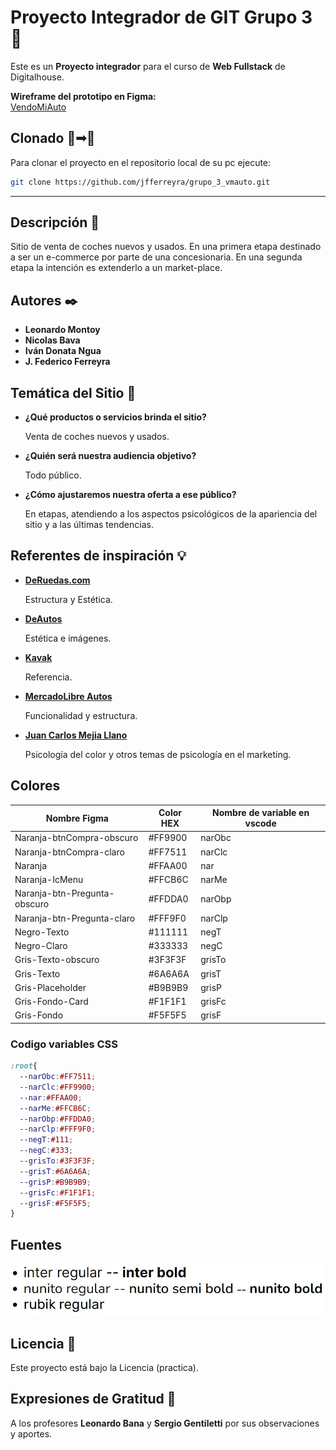 # Proyecto Integrador de GIT **Grupo 3** 🚀

Este es un **Proyecto integrador** para el curso de **Web Fullstack** de Digitalhouse.

**Wireframe del prototipo en Figma:**\
[VendoMiAuto](https://www.figma.com/proto/7dMdPjIj7cgAW11LfzPx4n/home?node-id=168%3A533&scaling=scale-down-width&page-id=0%3A1&starting-point-node-id=3%3A2)


## Clonado 💾➟💾
Para clonar el proyecto en el repositorio local de su pc ejecute:
```sh
git clone https://github.com/jfferreyra/grupo_3_vmauto.git
```
---
## Descripción 📝

Sitio de venta de coches nuevos y usados.
En una primera etapa destinado a ser un e-commerce por parte de una concesionaria. En una segunda etapa la intención es extenderlo a un market-place.

## Autores ✒️ 

- **Leonardo Montoy**
- **Nicolas Bava**
- **Iván Donata Ngua**
- **J. Federico Ferreyra**

## Temática del Sitio 📖
+ **¿Qué productos o servicios brinda el sitio?**
    
    Venta de coches nuevos y usados.
+ **¿Quién será nuestra audiencia objetivo?**
    
    Todo público.
+ **¿Cómo ajustaremos nuestra oferta a ese público?**
    
    En etapas, atendiendo a los aspectos psicológicos de la apariencia del sitio y a las últimas tendencias.
## Referentes de inspiración 💡
+ **[DeRuedas.com](https://www.deruedas.com.ar/)**
    
    Estructura y Estética.
+ **[DeAutos](https://www.deautos.com/)**
    
    Estética e imágenes.
+ **[Kavak](https://www.kavak.com/ar)**
    
    Referencia.
+ **[MercadoLibre Autos](https://autos.mercadolibre.com.ar/)**
    
    Funcionalidad y estructura.
+ **[Juan Carlos Mejia Llano](https://www.juancmejia.com/marketing-digital/psicologia-del-color-utilice-los-colores-para-aumentar-sus-ventas-online-y-offline/)**
    
    Psicología del color y otros temas de psicología en el marketing.

## Colores
| Nombre Figma | Color HEX | Nombre de variable en vscode |
| ------------ | --------- | ---------------------------- |
|Naranja-btnCompra-obscuro | #FF9900 | narObc |
|Naranja-btnCompra-claro | #FF7511   | narClc
|Naranja|	                    #FFAA00|     nar|
|Naranja-IcMenu|	            #FFCB6C|     narMe|
|Naranja-btn-Pregunta-obscuro|	#FFDDA0|     narObp|
|Naranja-btn-Pregunta-claro|	#FFF9F0|     narClp|
|Negro-Texto|	                #111111|     negT|
|Negro-Claro|	                #333333|     negC|
|Gris-Texto-obscuro|	        #3F3F3F|    grisTo|
|Gris-Texto|	                #6A6A6A|     grisT|
|Gris-Placeholder|	            #B9B9B9|     grisP|
|Gris-Fondo-Card|	            #F1F1F1|    grisFc|
|Gris-Fondo|	                #F5F5F5|     grisF|

### Codigo variables CSS
```css
:root{
  --narObc:#FF7511;
  --narClc:#FF9900;
  --nar:#FFAA00;
  --narMe:#FFCB6C;
  --narObp:#FFDDA0;
  --narClp:#FFF9F0;
  --negT:#111;
  --negC:#333;
  --grisTo:#3F3F3F;
  --grisT:#6A6A6A;
  --grisP:#B9B9B9;
  --grisFc:#F1F1F1;
  --grisF:#F5F5F5;
}
```
## Fuentes
![fuentes](./fuentes.jpg)

## Licencia 📄

Este proyecto está bajo la Licencia (practica).

## Expresiones de Gratitud 🎁

A los profesores **Leonardo Bana** y **Sergio Gentiletti** por sus observaciones y aportes.
